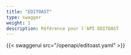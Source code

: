 ```yaml
---
title: "EDITOAST"
type: swagger
weight: 1
description: Référence pour l'API EDITOAST
---
```


{{< swaggerui src="/openapi/editoast.yaml" >}}
